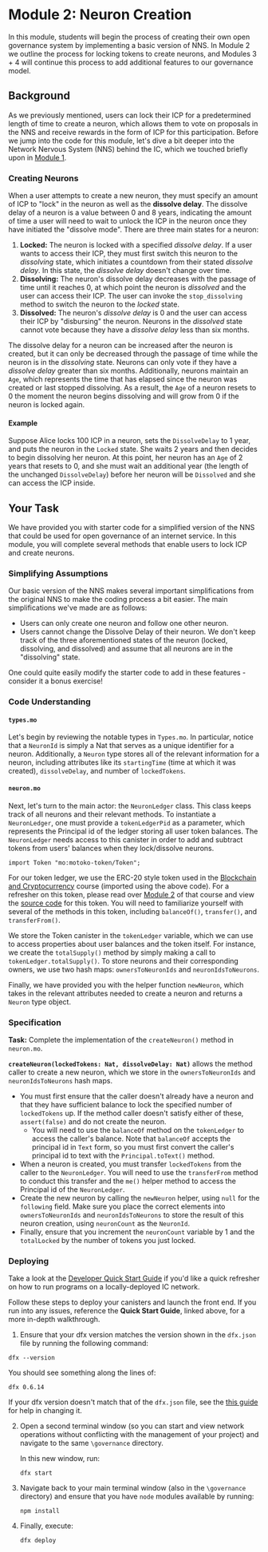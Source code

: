 # Module 2: Neuron Creation

In this module, students will begin the process of creating their own open governance system by implementing a basic version of NNS. In Module 2 we outline the process for locking tokens to create neurons, and Modules 3 + 4 will continue this process to add additional features to our governance model.

## Background

As we previously mentioned, users can lock their ICP for a predetermined length of time to create a neuron, which allows them to vote on proposals in the NNS and receive rewards in the form of ICP for this participation. Before we jump into the code for this module, let's dive a bit deeper into the Network Nervous System (NNS) behind the IC, which we touched briefly upon in [Module 1](module-1.md). 

### Creating Neurons

When a user attempts to create a new neuron, they must specify an amount of ICP to "lock" in the neuron as well as the **dissolve delay**. The dissolve delay of a neuron is a value between 0 and 8 years, indicating the amount of time a user will need to wait to unlock the ICP in the neuron once they have initiated the "dissolve mode". There are three main states for a neuron:

1. **Locked:** The neuron is locked with a specified *dissolve delay*. If a user wants to access their ICP, they must first switch this neuron to the *dissolving* state, which initiates a countdown from their stated *dissolve delay*. In this state, the *dissolve delay* doesn't change over time. 
2. **Dissolving:** The neuron's dissolve delay decreases with the passage of time until it reaches 0, at which point the neuron is *dissolved* and the user can access their ICP. The user can invoke the `stop_dissolving` method to switch the neuron to the *locked* state.
3. **Dissolved:** The neuron's *dissolve delay* is 0 and the user can access their ICP by "disbursing" the neuron. Neurons in the *dissolved* state cannot vote because they have a *dissolve delay* less than six months.

The dissolve delay for a neuron can be increased after the neuron is created, but it can only be decreased through the passage of time while the neuron is in the *dissolving* state. Neurons can only vote if they have a *dissolve delay* greater than six months. Additionally, neurons maintain an `Age`, which represents the time that has elapsed since the neuron was created or last stopped dissolving. As a result, the `Age` of a neuron resets to 0 the moment the neuron begins dissolving and will grow from 0 if the neuron is locked again.

#### Example

Suppose Alice locks 100 ICP in a neuron, sets the `DissolveDelay` to 1 year, and puts the neuron in the `Locked` state. She waits 2 years and then decides to begin dissolving her neuron. At this point, her neuron has an `Age` of 2 years that resets to 0, and she must wait an additional year (the length of the unchanged `DissolveDelay`) before her neuron will be `Dissolved` and she can access the ICP inside.

## Your Task

We have provided you with starter code for a simplified version of the NNS that could be used for open governance of an internet service. In this module, you will complete several methods that enable users to lock ICP and create neurons.

### Simplifying Assumptions

Our basic version of the NNS makes several important simplifications from the original NNS to make the coding process a bit easier. The main simplifications we've made are as follows:

* Users can only create one neuron and follow one other neuron.
* Users cannot change the Dissolve Delay of their neuron. We don't keep track of the three aforementioned states of the neuron (locked, dissolving, and dissolved) and assume that all neurons are in the "dissolving" state.

One could quite easily modify the starter code to add in these features - consider it a bonus exercise!

### Code Understanding

#### `types.mo`

Let's begin by reviewing the notable types in `Types.mo`. In particular, notice that a `NeuronId` is simply a Nat that serves as a unique identifier for a neuron. Additionally, a `Neuron` type stores all of the relevant information for a neuron, including attributes like its `startingTime` (time at which it was created), `dissolveDelay`, and number of `lockedTokens`.

#### `neuron.mo`

Next, let's turn to the main actor: the `NeuronLedger` class. This class keeps track of all neurons and their relevant methods. To instantiate a `NeuronLedger`, one must provide a `tokenLedgerPid` as a parameter, which represents the Principal id of the ledger storing all user token balances. The `NeuronLedger` needs access to this canister in order to add and subtract tokens from users' balances when they lock/dissolve neurons. 

```
import Token "mo:motoko-token/Token";
```

For our token ledger, we use the ERC-20 style token used in the [Blockchain and Cryptocurrency](https://github.com/DFINITY-Education/blockchain-and-cryptocurrency) course (imported using the above code). For a refresher on this token, please read over [Module 2](https://github.com/DFINITY-Education/blockchain-and-cryptocurrency/blob/main/module-2.md) of that course and view the [source code](https://github.com/DFINITY-Education/blockchain-and-cryptocurrency/tree/main/vendor/motoko-token) for this token. You will need to familiarize yourself with several of the methods in this token, including `balanceOf()`, `transfer()`, and `transferFrom()`.

We store the Token canister in the `tokenLedger` variable, which we can use to access properties about user balances and the token itself. For instance, we create the `totalSupply()` method by simply making a call to `tokenLedger.totalSupply()`. To store neurons and their corresponding owners, we use two hash maps: `ownersToNeuronIds` and `neuronIdsToNeurons`.

Finally, we have provided you with the helper function `newNeuron`, which takes in the relevant attributes needed to create a neuron and returns a `Neuron` type object.

### Specification

**Task:** Complete the implementation of the `createNeuron()` method in `neuron.mo`.

**`createNeuron(lockedTokens: Nat, dissolveDelay: Nat)`** allows the method caller to create a new neuron, which we store in the `ownersToNeuronIds` and `neuronIdsToNeurons` hash maps.

* You must first ensure that the caller doesn't already have a neuron and that they have sufficient balance to lock the specified number of `lockedTokens` up. If the method caller doesn't satisfy either of these, `assert(false)` and do not create the neuron.
  * You will need to use the `balanceOf` method on the `tokenLedger` to access the caller's balance. Note that `balanceOf` accepts the principal id in `Text` form, so you must first convert the caller's principal id to text with the `Principal.toText()` method.
* When a neuron is created, you must transfer `lockedTokens` from the caller to the `NeuronLedger`. You will need to use the `transferFrom` method to conduct this transfer and the `me()` helper method to access the Principal id of the `NeuronLedger`.
* Create the new neuron by calling the `newNeuron` helper, using `null` for the `following` field. Make sure you place the correct elements into `ownersToNeuronIds` and `neuronIdsToNeurons` to store the result of this neuron creation, using `neuronCount` as the `NeuronId`. 
* Finally, ensure that you increment the `neuronCount` variable by 1 and the `totalLocked` by the number of tokens you just locked.

### Deploying

Take a look at the [Developer Quick Start Guide](https://sdk.dfinity.org/docs/quickstart/quickstart.html) if you'd like a quick refresher on how to run programs on a locally-deployed IC network. 

Follow these steps to deploy your canisters and launch the front end. If you run into any issues, reference the **Quick Start Guide**, linked above,  for a more in-depth walkthrough.

1.  Ensure that your dfx version matches the version shown in the `dfx.json` file by running the following command:

   ```
   dfx --version
   ```

   You should see something along the lines of:

   ```
   dfx 0.6.14
   ```

   If your dfx version doesn't match that of the `dfx.json` file, see the [this guide](https://sdk.dfinity.org/docs/developers-guide/install-upgrade-remove.html#install-version) for help in changing it. 

2. Open a second terminal window (so you can start and view network operations without conflicting with the management of your project) and navigate to the same `\governance` directory.

   In this new window, run:

   ```
   dfx start
   ```

3. Navigate back to your main terminal window (also in the `\governance` directory) and ensure that you have `node` modules available by running:

   ```
   npm install
   ```

4. Finally, execute:

   ```
   dfx deploy
   ```



